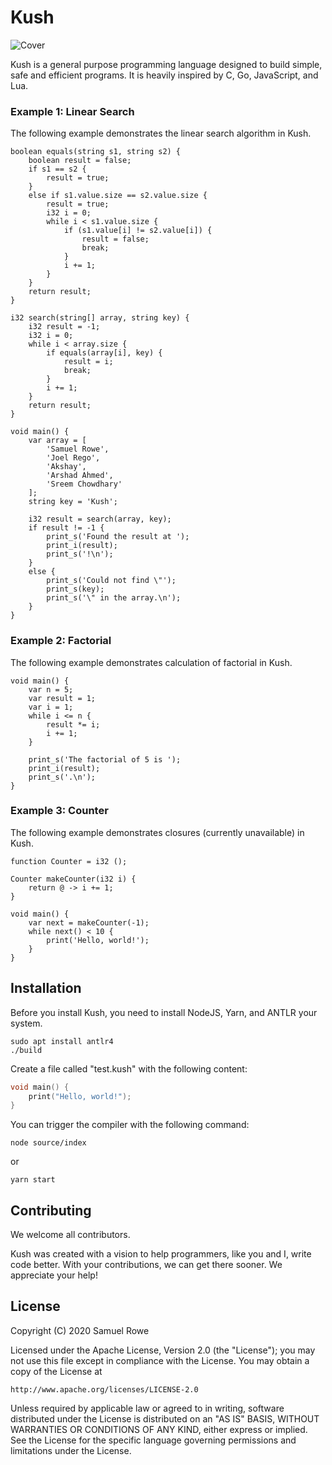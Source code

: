 # Kush

![Cover](https://github.com/itssamuelrowe/kush/blob/master/images/cover.jpg?raw=true)

Kush is a general purpose programming language designed to build simple, safe
and efficient programs. It is heavily inspired by C, Go, JavaScript, and Lua.

### Example 1: Linear Search

The following example demonstrates the linear search algorithm in Kush.

```
boolean equals(string s1, string s2) {
    boolean result = false;
    if s1 == s2 {
        result = true;
    }
    else if s1.value.size == s2.value.size {
        result = true;
        i32 i = 0;
        while i < s1.value.size {
            if (s1.value[i] != s2.value[i]) {
                result = false;
                break;
            }
            i += 1;
        }
    }
    return result;
}

i32 search(string[] array, string key) {
    i32 result = -1;
    i32 i = 0;
    while i < array.size {
        if equals(array[i], key) {
            result = i;
            break;
        }
        i += 1;
    }
    return result;
}

void main() {
    var array = [
        'Samuel Rowe',
        'Joel Rego',
        'Akshay',
        'Arshad Ahmed',
        'Sreem Chowdhary'
    ];
    string key = 'Kush';

    i32 result = search(array, key);
    if result != -1 {
        print_s('Found the result at ');
        print_i(result);
        print_s('!\n');
    }
    else {
        print_s('Could not find \"');
        print_s(key);
        print_s('\" in the array.\n');
    }
}
```

### Example 2: Factorial

The following example demonstrates calculation of factorial in Kush.
```
void main() {
    var n = 5;
    var result = 1;
    var i = 1;
    while i <= n {
        result *= i;
        i += 1;
    }

    print_s('The factorial of 5 is ');
    print_i(result);
    print_s('.\n');
}
```

### Example 3: Counter

The following example demonstrates closures (currently unavailable) in Kush.

```
function Counter = i32 ();

Counter makeCounter(i32 i) {
    return @ -> i += 1;
}

void main() {
    var next = makeCounter(-1);
    while next() < 10 {
        print('Hello, world!');
    }
}
```

## Installation

Before you install Kush, you need to install NodeJS, Yarn, and ANTLR your system.

```
sudo apt install antlr4
./build
```

Create a file called "test.kush" with the following content:
```c
void main() {
    print("Hello, world!");
}
```

You can trigger the compiler with the following command:
```
node source/index
```

or

```
yarn start
```

## Contributing

We welcome all contributors.

Kush was created with a vision to help programmers, like you and I, write code
better. With your contributions, we can get there sooner. We appreciate your help!

## License

Copyright (C) 2020 Samuel Rowe

Licensed under the Apache License, Version 2.0 (the "License");
you may not use this file except in compliance with the License.
You may obtain a copy of the License at

    http://www.apache.org/licenses/LICENSE-2.0

Unless required by applicable law or agreed to in writing, software
distributed under the License is distributed on an "AS IS" BASIS,
WITHOUT WARRANTIES OR CONDITIONS OF ANY KIND, either express or implied.
See the License for the specific language governing permissions and
limitations under the License.
